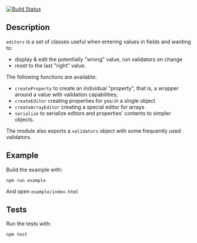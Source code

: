 [![Build Status](https://travis-ci.org/ygravrand/editors.svg?branch=master)](https://travis-ci.org/ygravrand/editors)

## Description

``editors`` is a set of classes useful when entering values in
fields and wanting to:
  - display & edit the potentially "wrong" value, run validators on change
  - reset to the last "right" value.


The following functions are available:
  - ``createProperty`` to create an individual "property", that is, a wrapper around a value
    with validation capabilities;
  - ``createEditor`` creating properties for you in a single object
  - ``createArrayEditor`` creating a special editor for arrays
  - ``serialize`` to serialize editors and properties' contents to simpler objects.

The module also exports a ``validators`` object with some frequently used validators.


## Example

Build the example with:

```
npm run example
```

And open ``example/index.html``

## Tests

Run the tests with:
```
npm test
```
